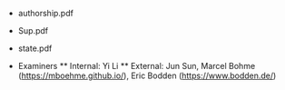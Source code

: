 * authorship.pdf
* Sup.pdf
* state.pdf

* Examiners
** Internal: Yi Li
** External: Jun Sun, Marcel Bohme (https://mboehme.github.io/), Eric Bodden (https://www.bodden.de/)
